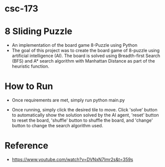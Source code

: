 # csc-173

# 8 Sliding Puzzle
- An implementation of the board game 8-Puzzle using Python
- The goal of this project was to create the board game of 8-puzzle using artificial intelligence (AI). The board is solved using Breadth-first Search (BFS) and A* search algorithm with Manhattan Distance as part of the heuristic function.

# How to Run
- Once requirements are met, simply run python main.py

- Once running, simply click the desired tile to move. Click 'solve' button to automatically show the solution solved by the AI agent, 'reset' button to reset the board, 'shuffle' button to shuffle the board, and 'change' button to change the search algorithm used.

# Reference 
- https://www.youtube.com/watch?v=DVNxN7Imr2s&t=359s
